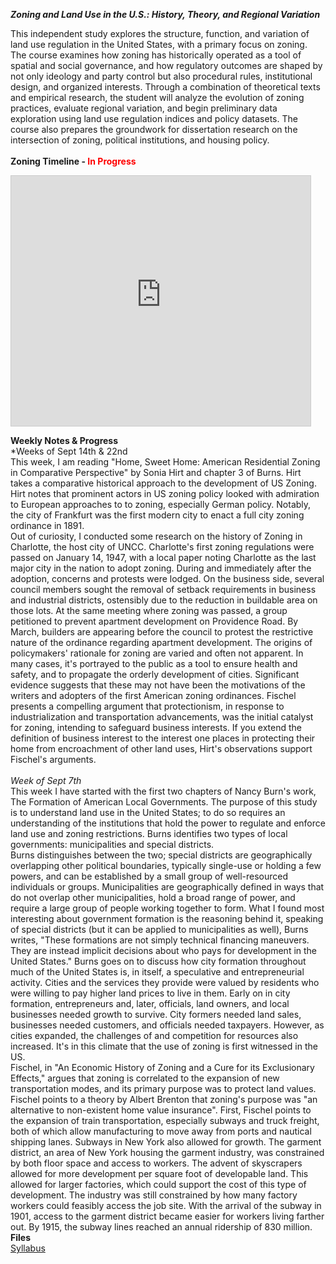 ***Zoning and Land Use in the U.S.: History, Theory, and Regional Variation***

This independent study explores the structure, function, and variation of land use regulation in the United States, with a primary focus on zoning. The course examines how zoning has historically operated as a tool of spatial and social governance, and how regulatory outcomes are shaped by not only ideology and party control but also procedural rules, institutional design, and organized interests. Through a combination of theoretical texts and empirical research, the student will analyze the evolution of zoning practices, evaluate regional variation, and begin preliminary data exploration using land use regulation indices and policy datasets. The course also prepares the groundwork for dissertation research on the intersection of zoning, political institutions, and housing policy.
<br/>
<br/>
**Zoning Timeline - <span style="color: red;">In Progress</span>**
<br/>
<iframe 
  src="https://127wt3-warren-wooten.shinyapps.io/timeline/" 
  width="95%" 
  height="400" 
  style="border:1px solid #ccc;">
</iframe>

**Weekly Notes & Progress**
<br/>
*Weeks of Sept 14th & 22nd<br/>
This week, I am reading "Home, Sweet Home: American Residential Zoning in Comparative Perspective" by Sonia Hirt and chapter 3 of Burns. Hirt takes a comparative historical approach to the development of US Zoning. Hirt notes that prominent actors in US zoning policy looked with admiration to European approaches to to zoning, especially German policy. Notably, the city of Frankfurt was the first modern city to enact a full city zoning ordinance in 1891.<br/>
Out of curiosity, I conducted some research on the history of Zoning in Charlotte, the host city of UNCC. Charlotte's first zoning regulations were passed on January 14, 1947, with a local paper noting Charlotte as the last major city in the nation to adopt zoning. During and immediately after the adoption, concerns and protests were lodged. On the business side, several council members sought the removal of setback requirements in business and industrial districts, ostensibly due to the reduction in buildable area on those lots. At the same meeting where zoning was passed, a group petitioned to prevent apartment development on Providence Road. By March, builders are appearing before the council to protest the restrictive nature of the ordinance regarding apartment development. 
The origins of policymakers' rationale for zoning are varied and often not apparent. In many cases, it's portrayed to the public as a tool to ensure health and safety, and to propagate the orderly development of cities.  Significant evidence suggests that these may not have been the motivations of the writers and adopters of the first American zoning ordinances. Fischel presents a compelling argument that protectionism, in response to industrialization and transportation advancements, was the initial catalyst for zoning, intending to safeguard business interests. If you extend the definition of business interest to the interest one places in protecting their home from encroachment of other land uses, Hirt's observations support Fischel's arguments. <br/><br/>
*Week of Sept 7th*<br/>
This week I have started with the first two chapters of Nancy Burn's work, The Formation of American Local Governments. The purpose of this study is to understand land use in the United States; to do so requires an understanding of the institutions that hold the power to regulate and enforce land use and zoning restrictions. Burns identifies two types of local governments: municipalities and special districts. <br/>
Burns distinguishes between the two; special districts are geographically overlapping other political boundaries, typically single-use or holding a few powers, and can be established by a small group of well-resourced individuals or groups. Municipalities are geographically defined in ways that do not overlap other municipalities, hold a broad range of power, and require a large group of people working together to form. What I found most interesting about government formation is the reasoning behind it, speaking of special districts (but it can be applied to municipalities as well), Burns writes, "These formations are not simply technical financing maneuvers. They are instead implicit decisions about who pays for development in the United States." Burns goes on to discuss how city formation throughout much of the United States is, in itself, a speculative and entrepreneurial activity. Cities and the services they provide were valued by residents who were willing to pay higher land prices to live in them. Early on in city formation, entrepreneurs and, later, officials, land owners, and local businesses needed growth to survive. City formers needed land sales, businesses needed customers, and officials needed taxpayers. However, as cities expanded, the challenges of and competition for resources also increased. It's in this climate that the use of zoning is first witnessed in the US.<br/>
Fischel, in "An Economic History of Zoning and a Cure for its Exclusionary Effects," argues that zoning is correlated to the expansion of new transportation modes, and its primary purpose was to protect land values. Fischel points to a theory by Albert Brenton that zoning's purpose was "an alternative to non-existent home value insurance". First, Fischel points to the expansion of train transportation, especially subways and truck freight, both of which allow manufacturing to move away from ports and nautical shipping lanes. Subways in New York also allowed for growth. The garment district, an area of New York housing the garment industry, was constrained by both floor space and access to workers. The advent of skyscrapers allowed for more development per square foot of developable land. This allowed for larger factories, which could support the cost of this type of development. The industry was still constrained by how many factory workers could feasibly access the job site. With the arrival of the subway in 1901, access to the garment district became easier for workers living farther out. By 1915, the subway lines reached an annual ridership of 830 million. 
<br/>
**Files**<br/>
[Syllabus](./contents/Independent%20Study%20-%208800%20Wooten.pdf)



